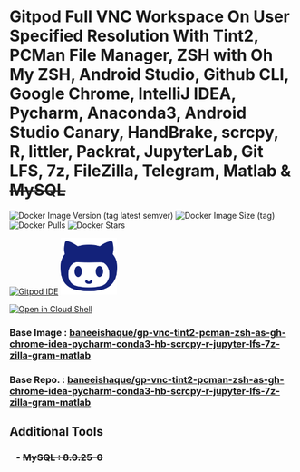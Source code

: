 # Gitpod Full VNC Workspace On User Specified Resolution With Tint2, PCMan File Manager, ZSH with Oh My ZSH, Android Studio, Github CLI, Google Chrome, IntelliJ IDEA, Pycharm, Anaconda3, Android Studio Canary, HandBrake, scrcpy, R, littler, Packrat, JupyterLab, Git LFS, 7z, FileZilla, Telegram, Matlab & ~~MySQL~~

[//]: # "![Docker Cloud Automated build](https://img.shields.io/docker/cloud/automated/baneeishaque/gp-vnc-pcman-zsh-as-gh-chrome-idea-pycharm-conda3-hb-scrcpy-r-jupyter-lfs-7z-zilla-gram-matlab-mysql)"
[//]: # "![Docker Cloud Build Status](https://img.shields.io/docker/cloud/build/baneeishaque/gp-vnc-pcman-zsh-as-gh-chrome-idea-pycharm-conda3-hb-scrcpy-r-jupyter-lfs-7z-zilla-gram-matlab-mysql)"
![Docker Image Version (tag latest semver)](https://img.shields.io/docker/v/baneeishaque/gp-vnc-pcman-zsh-as-gh-chrome-idea-pycharm-conda3-hb-scrcpy-r-jupyter-lfs-7z-zilla-gram-matlab-mysql/latest)
![Docker Image Size (tag)](https://img.shields.io/docker/image-size/baneeishaque/gp-vnc-pcman-zsh-as-gh-chrome-idea-pycharm-conda3-hb-scrcpy-r-jupyter-lfs-7z-zilla-gram-matlab-mysql/latest)
![Docker Pulls](https://img.shields.io/docker/pulls/baneeishaque/gp-vnc-pcman-zsh-as-gh-chrome-idea-pycharm-conda3-hb-scrcpy-r-jupyter-lfs-7z-zilla-gram-matlab-mysql)
![Docker Stars](https://img.shields.io/docker/stars/baneeishaque/gp-vnc-pcman-zsh-as-gh-chrome-idea-pycharm-conda3-hb-scrcpy-r-jupyter-lfs-7z-zilla-gram-matlab-mysql)

<a href="https://gitpod.io/#https://github.com/Baneeishaque/gp-vnc-pcman-zsh-as-gh-chrome-idea-pycharm-conda3-hb-scrcpy-r-jupyter-lfs-7z-zilla-gram-matlab-mysql"><img src="https://icons-for-free.com/iconfiles/png/512/gitpod-1324440164066425542.png" alt="Gitpod IDE" width="100" height="100"></a>
<a href="https://github1s.com/Baneeishaque/gp-vnc-pcman-zsh-as-gh-chrome-idea-pycharm-conda3-hb-scrcpy-r-jupyter-lfs-7z-zilla-gram-matlab-mysql"><img src="https://raw.githubusercontent.com/conwnet/github1s/master/resources/images/logo.svg" alt="Github1s Editor" width="100" height="100"></a>

[![Open in Cloud Shell](https://gstatic.com/cloudssh/images/open-btn.svg)](https://ssh.cloud.google.com/cloudshell/editor?cloudshell_git_repo=https://github.com/Baneeishaque/gp-vnc-pcman-zsh-as-gh-chrome-idea-pycharm-conda3-hb-scrcpy-r-jupyter-lfs-7z-zilla-gram-matlab-mysql)

### Base Image : [baneeishaque/gp-vnc-tint2-pcman-zsh-as-gh-chrome-idea-pycharm-conda3-hb-scrcpy-r-jupyter-lfs-7z-zilla-gram-matlab](https://hub.docker.com/repository/docker/baneeishaque/gp-vnc-tint2-pcman-zsh-as-gh-chrome-idea-pycharm-conda3-hb-scrcpy-r-jupyter-lfs-7z-zilla-gram-matlab)  
### Base Repo. : [baneeishaque/gp-vnc-tint2-pcman-zsh-as-gh-chrome-idea-pycharm-conda3-hb-scrcpy-r-jupyter-lfs-7z-zilla-gram-matlab](https://github.com/Baneeishaque/gp-vnc-pcman-zsh-as-gh-chrome-idea-pycharm-conda3-hb-scrcpy-r-jupyter-lfs-7z-zilla-gram-matlab-mysql)  

## Additional Tools
### &nbsp;&nbsp; - ~~MySQL : 8.0.25-0~~

[//]: # "[![Gitpod ready-to-code](https://img.shields.io/badge/Gitpod-ready--to--code-blue?logo=gitpod)](https://gitpod.io/#https://github.com/Baneeishaque/gp-vnc-tint2-pcman-zsh-as-gh-chrome-idea-pycharm-conda3-hb-scrcpy-r-jupyter-lfs-7z-zilla-gram-matlab)"
